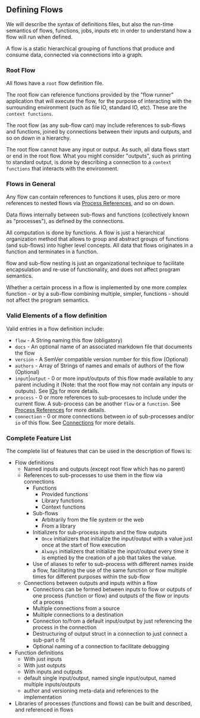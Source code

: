 ## Defining Flows
We will describe the syntax of definitions files, but also the run-time semantics
of flows, functions, jobs, inputs etc in order to understand how a flow will run when defined.

A flow is a static hierarchical grouping of functions that produce and consume data, connected via 
connections  into a graph.

### Root Flow
All flows have a `root` flow definition file.

The root flow can reference functions provided by the "flow runner" application that will execute the flow, 
for the purpose of interacting with the surrounding environment (such as file IO, standard IO, etc). 
These are the `context functions`.

The root flow (as any sub-flow can) may include references to sub-flows and functions, joined by connections between 
their inputs and outputs, and so on down in a hierarchy.

The root flow cannot have any input or output. As such, all data flows start or end in the root flow. What you
might consider "outputs", such as printing to standard output, is done by describing a connection to a `context 
functions` that interacts with the environment.

### Flows in General
Any flow can contain references to functions it uses, plus zero or more references to nested flows via [Process 
References](process_references.md), and so on down.

Data flows internally between sub-flows and functions (collectively known as "processes"), as defined by the 
connections.

All computation is done by functions. A flow is just a hierarchical organization method that allows to group
and abstract groups of functions (and sub-flows) into higher level concepts. All data that flows originates in
a function and terminates in a function. 

flow and sub-flow nesting is just an organizational technique to facilitate encapsulation and re-use of functionality,
and does not affect program semantics.

Whether a certain process in a flow is implemented by one more complex function - or by a sub-flow combining multiple,
simpler, functions - should not affect the program semantics.

### Valid Elements of a flow definition
Valid entries in a flow definition include:
- `flow` - A String naming this flow (obligatory)
- `docs` - An optional name of an associated markdown file that documents the flow
- `version` - A SemVer compatible version number for this flow (Optional)
- `authors` - Array of Strings of names and emails of authors of the flow (Optional)
- `input`|`output` - 0 or more input/outputs of this flow made available to any parent including it (Note: 
  that the root flow may not contain any inputs or outputs). See [IOs](ios.md) for more details.
- `process` - 0 or more references to sub-processes to include under the current flow. A sub-process
can be another `flow` or a `function`. See [Process References](process_references.md) for more details.
- `connection` - 0 or more connections between io of sub-processes and/or `io` of this flow. See [Connections](connections.md)
for more details.

### Complete Feature List
The complete list of features that can be used in the description of flows is:

* Flow definitions
  * Named inputs and outputs (except root flow which has no parent)
  * References to sub-processes to use them in the flow via connections
    * Functions
       * Provided functions
       * Library functions
       * Context functions
    * Sub-flows
      * Arbitrarily from the file system or the web
      * From a library
    * Initializers for sub-process inputs and the flow outputs
      * `Once` initializers that initialize the input/output with a value just once at the start of flow execution
      * `Always` initializers that initialize the input/output every time it is emptied by the creation of a job that 
      takes the value.
    * Use of aliases to refer to sub-process with different names inside a flow, facilitating the use of the same
    function or flow multiple times for different purposes within the sub-flow
  * Connections between outputs and inputs within a flow
    * Connections can be formed between inputs to flow or outputs of one process (function or flow) and outputs
      of the flow or inputs of a process
    * Multiple connections from a source
    * Multiple connections to a destination
    * Connection to/from a default input/output by just referencing the process in the connection
    * Destructuring of output struct in a connection to just connect a sub-part o fit
    * Optional naming of a connection to facilitate debugging
* Function definitions
  * With just inputs
  * With just outputs
  * With inputs and outputs
  * default single input/output, named single input/output, named multiple inputs/outputs
  * author and versioning meta-data and references to the implementation
* Libraries of processes (functions and flows) can be built and described, and referenced in flows
